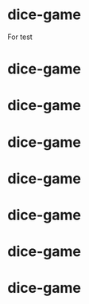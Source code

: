 # dice-game
 For test
# dice-game
# dice-game
# dice-game
# dice-game
# dice-game
# dice-game
# dice-game
